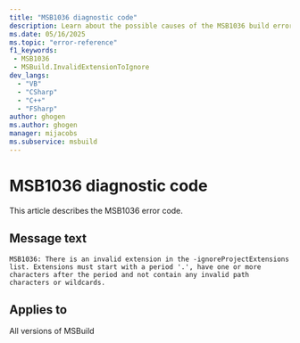 ```yaml
---
title: "MSB1036 diagnostic code"
description: Learn about the possible causes of the MSB1036 build error, and get troubleshooting tips.
ms.date: 05/16/2025
ms.topic: "error-reference"
f1_keywords:
 - MSB1036
 - MSBuild.InvalidExtensionToIgnore
dev_langs:
  - "VB"
  - "CSharp"
  - "C++"
  - "FSharp"
author: ghogen
ms.author: ghogen
manager: mijacobs
ms.subservice: msbuild
---
```


# MSB1036 diagnostic code

<!-- :::ErrorDefinitionDescription::: -->
<!-- :::editable-content name="introDescription"::: -->
This article describes the MSB1036 error code.
<!-- :::editable-content-end::: -->

## Message text

<!-- :::editable-content name="messageText"::: -->
`MSB1036: There is an invalid extension in the -ignoreProjectExtensions list. Extensions must start with a period '.', have one or more characters after the period and not contain any invalid path characters or wildcards.`
<!-- :::editable-content-end::: -->
<!-- MSB1036: There is an invalid extension in the -ignoreProjectExtensions list. Extensions must start with a period ".", have one or more characters after the period and not contain any invalid path characters or wildcards. -->

<!-- :::editable-content name="postOutputDescription"::: -->
<!--
{StrBegin="MSBUILD : error MSB1036: "}LOCALIZATION: The error prefix "MSBUILD : error MSBxxxx:" should not be localized.
-->
<!-- :::editable-content-end::: -->
<!-- :::ErrorDefinitionDescription-end::: -->

## Applies to

All versions of MSBuild
